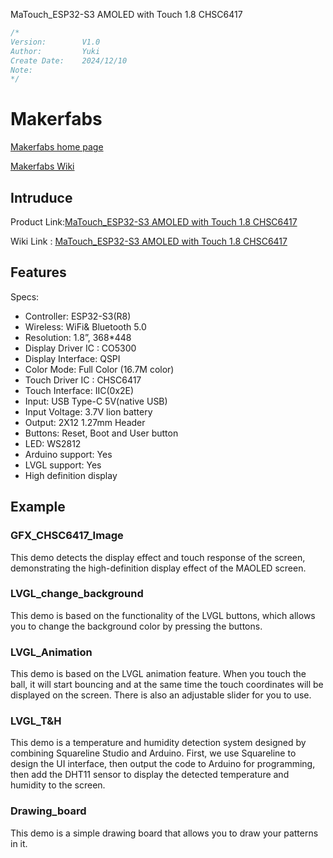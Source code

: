 MaTouch_ESP32-S3 AMOLED with Touch 1.8 CHSC6417
```c++
/*
Version:	    V1.0
Author:		    Yuki
Create Date:	2024/12/10
Note:
*/
```

# Makerfabs

[Makerfabs home page](https://www.makerfabs.com/)

[Makerfabs Wiki](https://wiki.makerfabs.com/)

## Intruduce

Product Link:[MaTouch_ESP32-S3 AMOLED with Touch 1.8 CHSC6417]()

Wiki Link : [MaTouch_ESP32-S3 AMOLED with Touch 1.8 CHSC6417](https://wiki.makerfabs.com/MaTouch%20ESP32-S3%20AMOLED%20with%20Touch%201.8%27%27%20CHSC6417.html)


## Features

Specs:
- Controller: ESP32-S3(R8)
- Wireless: WiFi& Bluetooth 5.0 
- Resolution: 1.8”, 368*448 
- Display Driver IC : CO5300
- Display Interface: QSPI
- Color Mode: Full Color (16.7M color)
- Touch Driver IC : CHSC6417
- Touch Interface: IIC(0x2E)
- Input: USB Type-C 5V(native USB)
- Input Voltage: 3.7V lion battery
- Output: 2X12 1.27mm Header
- Buttons: Reset, Boot and User button
- LED: WS2812
- Arduino support: Yes
- LVGL support: Yes
- High definition display


## Example

### GFX_CHSC6417_Image

This demo detects the display effect and touch response of the screen, demonstrating the high-definition display effect of the MAOLED screen.

### LVGL_change_background

This demo is based on the functionality of the LVGL buttons, which allows you to change the background color by pressing the buttons.

### LVGL_Animation

This demo is based on the LVGL animation feature. When you touch the ball, it will start bouncing and at the same time the touch coordinates will be displayed on the screen. There is also an adjustable slider for you to use.

### LVGL_T&H

This demo is a temperature and humidity detection system designed by combining Squareline Studio and Arduino. First, we use Squareline to design the UI interface, then output the code to Arduino for programming, then add the DHT11 sensor to display the detected temperature and humidity to the screen.

### Drawing_board 

This demo is a simple drawing board that allows you to draw your patterns in it.

